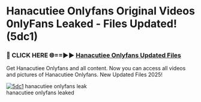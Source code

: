 # Hanacutiee Onlyfans Original Videos 0nlyFans Leaked - Files Updated! (5dc1)

<h3>🔴 CLICK HERE 🌐==►► <a href="https://best4dudes.click/HH4t6V" rel="nofollow">Hanacutiee Onlyfans Updated Files</a></h3>

Get Hanacutiee Onlyfans and all content. Now you can access all videos and pictures of Hanacutiee Onlyfans. New Updated Files 2025!

[![5dc1](https://github.com/user-attachments/assets/8c521d6e-e6e3-4a75-9320-d58ab9d79d5b)](https://best4dudes.click/HH4t6V)
hanacutiee onlyfans leak<br>
hanacutiee onlyfans leaked